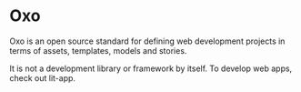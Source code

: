 # Oxo

Oxo is an open source standard for defining web development projects in terms of assets, templates, models and stories.

It is not a development library or framework by itself. To develop web apps, check out lit-app.
